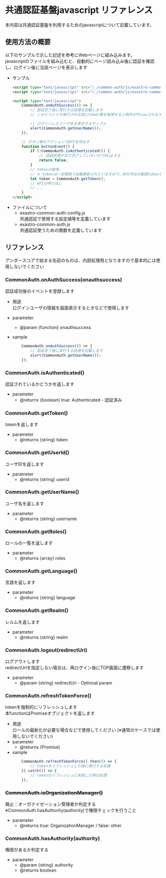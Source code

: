 # 共通認証基盤javascript リファレンス

本内容は共通認証基盤を利用するためのjavascriptについて記載しています。

## 使用方法の概要
以下のサンプルで示した記述を参考にWebページに組み込みます。<br>
javascriptのファイルを組み込むと、自動的にページ読み込み後に認証を確認し、ログイン後に当該ページを表示します<br>

- サンプル
    ```html
    <script type="text/javascript" src="/_/common-auth/js/exastro-common-auth-config.js"></script>
    <script type="text/javascript" src="/_/common-auth/js/exastro-common-auth.js"></script>

    <script type="text/javascript">
        CommonAuth.onAuthSuccess(() => {
            // 認証完了後に実行する処理を記載します
            // このイベントが実行される前にtoken等を取得すると例外がThrowされます

            // ログインしたユーザ名を表示するサンプル
            alert(CommonAuth.getUserName());
        });

        // ボタン等のアクションでAPIを呼出す
        function buttonEvent() {
            if (!CommonAuth.isAuthenticated()) {
                // 認証処理がまだ完了していないのでSkipする
                return false;
            }
            // tokenの取得
            // ※ tokenは一定間隔で自動更新されていますので、API呼出の都度tokenを取得してください
            let token = CommonAuth.getToken();
            // APIの呼び出し
            // ...
        }
    </script>
    ```
- ファイルについて
    - exastro-common-auth-config.js<br>
        共通認証で使用する設定値等を定義しています
    - exastro-common-auth.js<br>
        共通認証使うための関数を定義しています

## リファレンス
アンダースコアで始まる名前のものは、内部処理用となりますので基本的には使用しないでください<br>

### CommonAuth.onAuthSuccess(onauthsuccess)
認証成功後のイベントを登録します<br>

- 用途<br>
    ログインユーザの情報を画面表示するときなどで使用します

- parameter
    - @param {function} onauthsuccess

- sample
    ```javascript
        CommonAuth.onAuthSuccess(() => {
            // 認証完了後に実行する処理を記載します
            alert(CommonAuth.getUserName());
        });
    ```

### CommonAuth.isAuthenticated()
認証されているかどうかを返します<br>

- parameter
    - @returns {boolean} true: Authenticated - 認証済み

### CommonAuth.getToken()
tokenを返します

- parameter
    - @returns {string} token

### CommonAuth.getUserId()
ユーザIDを返します<br>

- parameter
    - @returns {string} userid

### CommonAuth.getUserName()
ユーザ名を返します<br>
- parameter
    - @returns {string} username

### CommonAuth.getRoles()
ロールの一覧を返します<br>
- parameter
    - @returns {array} roles

### CommonAuth.getLanguage()
言語を返します<br>
- parameter
    - @returns {string} language

### CommonAuth.getRealm()
レルムを返します<br>
- parameter
    - @returns {string} realm

### CommonAuth.logout(redirectUri)
ログアウトします<br>
redirectUriを指定しない場合は、再ログイン後にTOP画面に遷移します
- parameter
    - @param {string} redirectUri - Optional param

### CommonAuth.refreshTokenForce()
tokenを強制的にリフレッシュします<br>
本functionはPromiseオブジェクトを返します

- 用途<br>
    ロールの最新化が必要な場合などで使用してください (※通常のケースでは使用しないでください)<br>
- parameter
    - @returns {Promise}
- sample
    ```javascript
        CommonAuth.refreshTokenForce().then(() => {
            // tokenをリフレッシュした後に実行する処理
        }).catch(() => {
            // tokenのリフレッシュに失敗した時の処理
        });
    ```

### ~~CommonAuth.isOrganizationManager()~~
廃止：オーガナイゼーション管理者か判定する<br>
※CommonAuth.hasAuthority(authority)で権限チェックを行うこと
- parameter
    - @returns true: OrganizationManager / false: other

### CommonAuth.hasAuthority(authority)
権限があるか判定する
- parameter
    - @param {string} authority
    - @returns boolean

